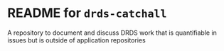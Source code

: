 # README for `drds-catchall`
A repository to document and discuss DRDS work that is quantifiable in issues but is outside of application repositories

